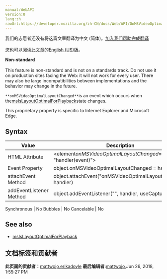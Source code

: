 ```yaml
---
manual:WebAPI
version:0
lang:zh
rawUrl:https://developer.mozilla.org/zh-CN/docs/Web/API/OnMSVideoOptimalLayoutChanged
---
```




<bdi>我们的志愿者还没有将这篇文章翻译为<bdi>中文 (简体)</bdi>。[加入我们帮助完成翻译](%15815 "")<br></br>您也可以阅读此文章的[English (US)](%15296 "")版。</bdi>






**Non-standard**<br></br>This feature is non-standard and is not on a standards track. Do not use it on production sites facing the Web: it will not work for every user. There may also be large incompatibilities between implementations and the behavior may change in the future.




`**onMSVideoOptimalLayoutChanged**`is an event which occurs when the[msIsLayoutOptimalForPlayback](%15295 "")state changes.



This proprietary property is specific to Internet Explorer and Microsoft Edge.


## Syntax<a name="Syntax"></a>
Value | Description 
 ---  |  ---  | 
HTML Attribute | &lt;element<em>onMSVideoOptimalLayoutChanged</em>= &quot;handler(event)&quot;&gt; 
Event Property | object.onMSVideoOptimalLayoutChanged = handler; 
attachEvent Method | object.attachEvent(&quot;onMSVideoOptimalLayoutChanged&quot;, handler) 
addEventListener Method | object.addEventListener(&quot;&quot;, handler, useCapture) 

Synchronous | No 
Bubbles | No 
Cancelable | No 


## See also<a name="See_Also"></a>

* [msIsLayoutOptimalForPlayback](%15295 "")



## 文档标签和贡献者
**此页面的贡献者：**[mattwojo](%14635 ""),[erikadoyle](%3894 "")
**最后编辑者:**[mattwojo](%14635 ""),<time>Jun 26, 2018, 1:55:27 PM</time>


